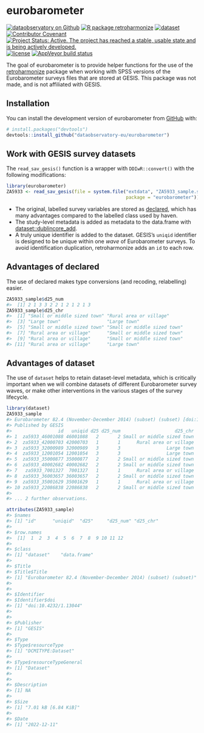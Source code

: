 
<!-- README.md is generated from README.Rmd. Please edit that file -->

# eurobarometer

<!-- badges: start -->

[![dataobservatory on
Github](https://img.shields.io/badge/github-dataobservatory.eu-6e5494.svg)](https://github.com/dataobservatory-eu/)
[![R package
retroharmonize](https://img.shields.io/badge/R-retroharmonize-007CBB.svg)](https://retroharmonize.dataobservatory.eu)
[![dataset](https://img.shields.io/badge/R-dataset-E4007F.svg)](https://dataset.dataobservatory.eu)
[![Contributor
Covenant](https://img.shields.io/badge/ethics-Contributor%20Covenant-680171.svg)](https://dataobservatory.eu/)
[![Project Status: Active. The project has reached a stable, usable
state and is being actively
developed.](https://www.repostatus.org/badges/latest/active.svg)](https://www.repostatus.org/#active)
[![license](https://img.shields.io/badge/license-GPL--3-blue.svg)](https://www.gnu.org/licenses/gpl-3.0.en.html)
[![AppVeyor build
status](https://ci.appveyor.com/api/projects/status/github/dataobservatory-eu/eurobarometer?branch=main&svg=true)](https://ci.appveyor.com/project/dataobservatory-eu/eurobarometer)
<!-- badges: end -->

The goal of eurobarometer is to provide helper functions for the use of
the [retroharmonize](https://retroharmonize.dataobservatory.eu/) package
when working with SPSS versions of the Eurobarometer surveys files that
are stored at GESIS. This package was not made, and is not affiliated
with GESIS.

## Installation

You can install the development version of eurobarometer from
[GitHub](https://github.com/) with:

``` r
# install.packages("devtools")
devtools::install_github("dataobservatory-eu/eurobarometer")
```

## Work with GESIS survey datasets

The `read_sav_gesis()` function is a wrapper with `DDIwR::convert()`
with the following modifications:

``` r
library(eurobarometer)
ZA5933 <- read_sav_gesis(file = system.file("extdata", "ZA5933_sample.sav", 
                                            package = "eurobarometer"))
```

-   The original, labelled survey variables are stored as
    [declared](https://declared.dataobservatory.eu/reference/declared.html),
    which has many advantages compared to the labelled class used by
    haven.
-   The study-level metadata is added as metadata to the data.frame with
    [dataset::dublincore_add](https://dataset.dataobservatory.eu/reference/dublincore.html).
-   A truly unique identifier is added to the dataset. GESIS’s `uniqid`
    identifier is designed to be unique within one *wave* of
    Eurobarometer surveys. To avoid identification duplication,
    retroharmonize adds an `id` to each row.

## Advantages of declared

The use of declared makes type conversions (and recoding, relabelling)
easier.

``` r
ZA5933_sample$d25_num
#>  [1] 2 1 3 3 2 2 1 2 1 2 1 3
ZA5933_sample$d25_chr
#>  [1] "Small or middle sized town" "Rural area or village"     
#>  [3] "Large town"                 "Large town"                
#>  [5] "Small or middle sized town" "Small or middle sized town"
#>  [7] "Rural area or village"      "Small or middle sized town"
#>  [9] "Rural area or village"      "Small or middle sized town"
#> [11] "Rural area or village"      "Large town"
```

## Advantages of dataset

The use of `dataset` helps to retain dataset-level metadata, which is
critically important when we will combine datasets of different
Eurobarometer survey waves, or make other interventions in the various
stages of the survey lifecycle.

``` r
library(dataset)
ZA5933_sample
#> Eurobarometer 82.4 (November-December 2014) (subset) (subset) [doi:10.4232/1.13044] 
#> Published by GESIS
#>                 id   uniqid d25 d25_num                    d25_chr
#> 1  za5933_46001088 46001088   2       2 Small or middle sized town
#> 2  za5933_42000703 42000703   1       1      Rural area or village
#> 3  za5933_32000989 32000989   3       3                 Large town
#> 4  za5933_12001054 12001054   3       3                 Large town
#> 5  za5933_35000877 35000877   2       2 Small or middle sized town
#> 6  za5933_40002682 40002682   2       2 Small or middle sized town
#> 7   za5933_7001327  7001327   1       1      Rural area or village
#> 8  za5933_36003657 36003657   2       2 Small or middle sized town
#> 9  za5933_35001629 35001629   1       1      Rural area or village
#> 10 za5933_22086838 22086838   2       2 Small or middle sized town
#> 
#> ... 2 further observations.
```

``` r
attributes(ZA5933_sample)
#> $names
#> [1] "id"      "uniqid"  "d25"     "d25_num" "d25_chr"
#> 
#> $row.names
#>  [1]  1  2  3  4  5  6  7  8  9 10 11 12
#> 
#> $class
#> [1] "dataset"    "data.frame"
#> 
#> $Title
#> $Title$Title
#> [1] "Eurobarometer 82.4 (November-December 2014) (subset) (subset)"
#> 
#> 
#> $Identifier
#> $Identifier$doi
#> [1] "doi:10.4232/1.13044"
#> 
#> 
#> $Publisher
#> [1] "GESIS"
#> 
#> $Type
#> $Type$resourceType
#> [1] "DCMITYPE:Dataset"
#> 
#> $Type$resourceTypeGeneral
#> [1] "Dataset"
#> 
#> 
#> $Description
#> [1] NA
#> 
#> $Size
#> [1] "7.01 kB [6.84 KiB]"
#> 
#> $Date
#> [1] "2022-12-11"
```

